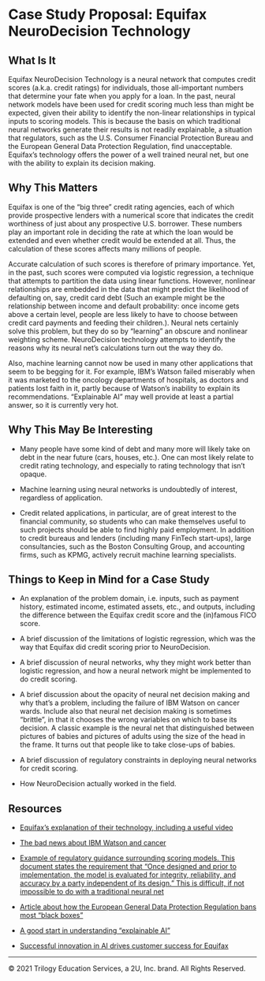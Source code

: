 # Case Study Proposal: Equifax NeuroDecision Technology

## What Is It

Equifax NeuroDecision Technology is a neural network that computes credit scores (a.k.a. credit ratings) for individuals, those all-important numbers that determine your fate when you apply for a loan. In the past, neural network models have been used for credit scoring much less than might be expected, given their ability to identify the non-linear relationships in typical inputs to scoring models. This is because the basis on which traditional neural networks generate their results is not readily explainable, a situation that regulators, such as the U.S. Consumer Financial Protection Bureau and the European General Data Protection Regulation, find unacceptable. Equifax’s technology offers the power of a well trained neural net, but one with the ability to explain its decision making.

## Why This Matters

Equifax is one of the “big three” credit rating agencies, each of which provide prospective lenders with a numerical score that indicates the credit worthiness of just about any prospective U.S. borrower. These numbers play an important role in deciding the rate at which the loan would be extended and even whether credit would be extended at all. Thus, the calculation of these scores affects many millions of people.

Accurate calculation of such scores is therefore of primary importance. Yet, in the past, such scores were computed via logistic regression, a technique that attempts to partition the data using linear functions. However, nonlinear relationships are embedded in the data that might predict the likelihood of defaulting on, say, credit card debt (Such an example might be the relationship between income and default probability: once income gets above a certain level, people are less likely to have to choose between credit card payments and feeding their children.). Neural nets certainly solve this problem, but they do so by “learning” an obscure and nonlinear weighting scheme. NeuroDecision technology attempts to identify the reasons why its neural net’s calculations turn out the way they do.

Also, machine learning cannot now be used in many other applications that seem to be begging for it. For example, IBM’s Watson failed miserably when it was marketed to the oncology departments of hospitals, as doctors and patients lost faith in it, partly because of Watson’s inability to explain its recommendations. “Explainable AI” may well provide at least a partial answer, so it is currently very hot.

## Why This May Be Interesting

* Many people have some kind of debt and many more will likely take on debt in the near future (cars, houses, etc.). One can most likely relate to credit rating technology, and especially to rating technology that isn’t opaque.

* Machine learning using neural networks is undoubtedly of interest, regardless of application.

* Credit related applications, in particular, are of great interest to the financial community, so students who can make themselves useful to such projects should be able to find highly paid employment. In addition to credit bureaus and lenders (including many FinTech start-ups), large consultancies, such as the Boston Consulting Group, and accounting firms, such as KPMG, actively recruit machine learning specialists.

## Things to Keep in Mind for a Case Study

* An explanation of the problem domain, i.e. inputs, such as payment history, estimated income, estimated assets, etc., and outputs, including the difference between the Equifax credit score and the (in)famous FICO score.

* A brief discussion of the limitations of logistic regression, which was the way that Equifax did credit scoring prior to NeuroDecision.

* A brief discussion of neural networks, why they might work better than logistic regression, and how a neural network might be implemented to do credit scoring.

* A brief discussion about the opacity of neural net decision making and why that’s a problem, including the failure of IBM Watson on cancer wards. Include also that neural net decision making is sometimes “brittle”, in that it chooses the wrong variables on which to base its decision. A classic example is the neural net that distinguished between pictures of babies and pictures of adults using the size of the head in the frame. It turns out that people like to take close-ups of babies.

* A brief discussion of regulatory constraints in deploying neural networks for credit scoring.

* How NeuroDecision actually worked in the field.

## Resources

* [Equifax’s explanation of their technology, including a useful video](https://www.equifax.com/videos/introduction-neurodecision/ )

* [The bad news about IBM Watson and cancer](https://www.statnews.com/2017/09/05/watson-ibm-cancer/)

* [Example of regulatory guidance surrounding scoring models. This document states the requirement that “Once designed and prior to implementation, the model is evaluated for integrity, reliability, and accuracy by a party independent of its design.” This is difficult, if not impossible to do with a traditional neural net](https://www.fdic.gov/regulations/examinations/credit_card/pdf_version/ch8.pdf)

* [Article about how the European General Data Protection Regulation bans most “black boxes”](https://www.computerweekly.com/news/252452183/GDPR-a-challenge-to-AI-black-boxes)

* [A good start in understanding “explainable AI”](https://www.kdnuggets.com/2019/01/explainable-ai.html)

* [Successful innovation in AI drives customer success for Equifax](https://www.prnewswire.com/news-releases/successful-innovation-in-ai-drives-customer-success-for-equifax-300816043.html)

---
© 2021 Trilogy Education Services, a 2U, Inc. brand. All Rights Reserved.

